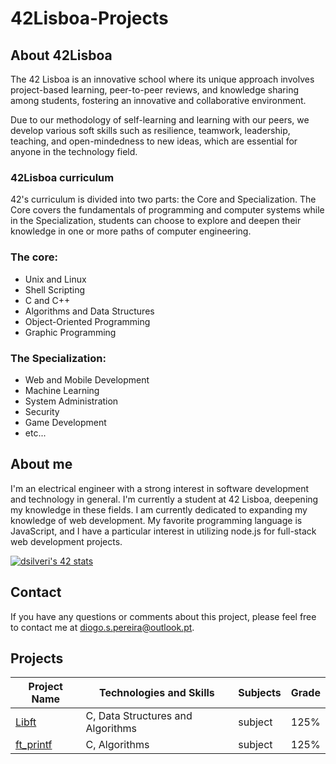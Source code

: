 # 42Lisboa-Projects

## About 42Lisboa

The 42 Lisboa is an innovative school where its unique approach involves project-based learning, peer-to-peer reviews, and knowledge sharing among students, fostering an innovative and collaborative environment.

Due to our methodology of self-learning and learning with our peers, we develop various soft skills such as resilience, teamwork, leadership, teaching, and open-mindedness to new ideas, which are essential for anyone in the technology field.

### 42Lisboa curriculum

42's curriculum is divided into two parts: the Core and Specialization. 
The Core covers the fundamentals of programming and computer systems while in the Specialization, students can choose to explore and deepen their knowledge in one or more paths of computer engineering.

### The core:
- Unix and Linux
- Shell Scripting
- C and C++
- Algorithms and Data Structures
- Object-Oriented Programming
- Graphic Programming

### The Specialization:
- Web and Mobile Development
- Machine Learning
- System Administration
- Security
- Game Development
- etc...

## About me

I'm an electrical engineer with a strong interest in software development and technology in general. I'm currently a student at 42 Lisboa, deepening my knowledge in these fields.
I am currently dedicated to expanding my knowledge of web development. My favorite programming language is JavaScript, and I have a particular interest in utilizing node.js for full-stack web development projects.

<a href="https://github.com/oakoudad/badge42"><img src="https://badge.mediaplus.ma/darkblue/dsilveri?1337Badge=off&UM6P=off" alt="dsilveri's 42 stats" /></a>

## Contact

If you have any questions or comments about this project, please feel free to contact me at diogo.s.pereira@outlook.pt.

## Projects

| Project Name | Technologies and Skills | Subjects | Grade |
| --- | --- | --- | --- |
| [Libft](https://github.com/dspereira/42Cursus-Libft) | C, Data Structures and Algorithms | subject | 125% |
| [ft_printf](https://github.com/dspereira/42Cursus-Printf) | C, Algorithms | subject | 125% |


